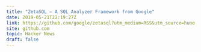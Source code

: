 ```yaml
---
title: "ZetaSQL – A SQL Analyzer Framework from Google"
date: 2019-05-21T22:19:27Z
link: https://github.com/google/zetasql?utm_medium=RSS&utm_source=hune
site: github.com
topic: Hacker News
draft: false
---
```


